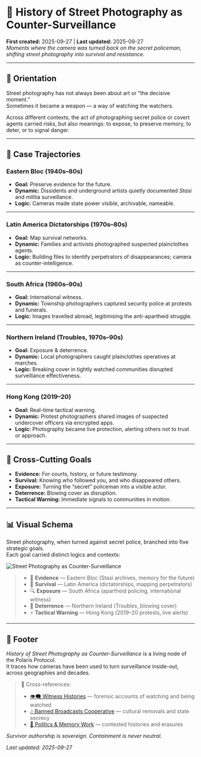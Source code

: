 # 📸 History of Street Photography as Counter-Surveillance  
**First created:** 2025-09-27 | **Last updated:** 2025-09-27  
*Moments where the camera was turned back on the secret policeman, shifting street photography into survival and resistance.*  

---

## 🧭 Orientation  

Street photography has not always been about art or “the decisive moment.”  
Sometimes it became a weapon — a way of watching the watchers.  

Across different contexts, the act of photographing secret police or covert agents carried risks, but also meanings: to expose, to preserve memory, to deter, or to signal danger.  

---

## 🧩 Case Trajectories  

### **Eastern Bloc (1940s–80s)**  
- **Goal:** Preserve evidence for the future.  
- **Dynamic:** Dissidents and underground artists quietly documented *Stasi* and militia surveillance.  
- **Logic:** Cameras made state power visible, archivable, nameable.  

---

### **Latin America Dictatorships (1970s–80s)**  
- **Goal:** Map survival networks.  
- **Dynamic:** Families and activists photographed suspected plainclothes agents.  
- **Logic:** Building files to identify perpetrators of disappearances; camera as counter-intelligence.  

---

### **South Africa (1960s–90s)**  
- **Goal:** International witness.  
- **Dynamic:** Township photographers captured security police at protests and funerals.  
- **Logic:** Images travelled abroad, legitimising the anti-apartheid struggle.  

---

### **Northern Ireland (Troubles, 1970s–90s)**  
- **Goal:** Exposure & deterrence.  
- **Dynamic:** Local photographers caught plainclothes operatives at marches.  
- **Logic:** Breaking cover in tightly watched communities disrupted surveillance effectiveness.  

---

### **Hong Kong (2019–20)**  
- **Goal:** Real-time tactical warning.  
- **Dynamic:** Protest photographers shared images of suspected undercover officers via encrypted apps.  
- **Logic:** Photography became live protection, alerting others not to trust or approach.  

---

## 🔑 Cross-Cutting Goals  

- **Evidence:** For courts, history, or future testimony.  
- **Survival:** Knowing who followed you, and who disappeared others.  
- **Exposure:** Turning the “secret” policeman into a visible actor.  
- **Deterrence:** Blowing cover as disruption.  
- **Tactical Warning:** Immediate signals to communities in motion.  

---

## 📊 Visual Schema  

Street photography, when turned against secret police, branched into five strategic goals.  
Each goal carried distinct logics and contexts:  

![Street Photography as Counter-Surveillance](../Field_Logs/street_photography_counter_surveillance.png)  

> - 📜 **Evidence** — Eastern Bloc (Stasi archives, memory for the future)  
> - 🧭 **Survival** — Latin America (dictatorships, mapping perpetrators)  
> - 🔍 **Exposure** — South Africa (apartheid policing, international witness)  
> - 🚨 **Deterrence** — Northern Ireland (Troubles, blowing cover)  
> - ⚡ **Tactical Warning** — Hong Kong (2019–20 protests, live alerts)  

---

## 🏮 Footer  

*History of Street Photography as Counter-Surveillance* is a living node of the Polaris Protocol.  
It traces how cameras have been used to turn surveillance inside-out, across geographies and decades.  

> 📡 Cross-references:  
> - [👁️‍🗨️ Witness Histories](../Disruption_Kit/Big_Picture_Protocols/👁️‍🗨️_Witness_Historical_Casefiles) — forensic accounts of watching and being watched  
> - [🎶 Banned Broadcasts Cooperative](../Disruption_Kit/Big_Picture_Protocols/🎶_Banned_Broadcasts_Cooperative) — cultural removals and state secrecy  
> - [🧭 Politics & Memory Work](../Disruption_Kit/Big_Picture_Protocols/🗝️_Politics_Memory_Work) — contested histories and erasures  

*Survivor authorship is sovereign. Containment is never neutral.*  

_Last updated: 2025-09-27_  
